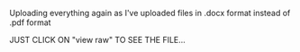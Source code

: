 Uploading everything again as I've uploaded files in .docx format instead of .pdf format

<BOLD> JUST CLICK ON "view raw" TO SEE THE FILE...<BOLD/>
